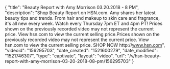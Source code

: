 {
    "title": "Beauty Report with Amy Morrison 03.20.2018 - 8 PM",
    "description": "Shop Beauty Report on HSN.com. Amy shares her latest beauty tips and trends. From hair and makeup to skin care and fragrance, it's all new every week. Watch every Thursday 7pm ET and 4pm PT! Prices shown on the previously recorded video may not represent the current price. View hsn.com to view the current selling price.Prices shown on the previously recorded video may not represent the current price.  View hsn.com to view the current selling price. SHOP NOW http:\/\/www.hsn.com",
    "videoid": "156295703",
    "date_created": "1521600279",
    "date_modified": "1521746307",
    "type": "captivate",
    "layout": "video",
    "url": "\/v\/hsn-beauty-report-with-amy-morrison-03-20-2018-08-pm\/156295703"
}